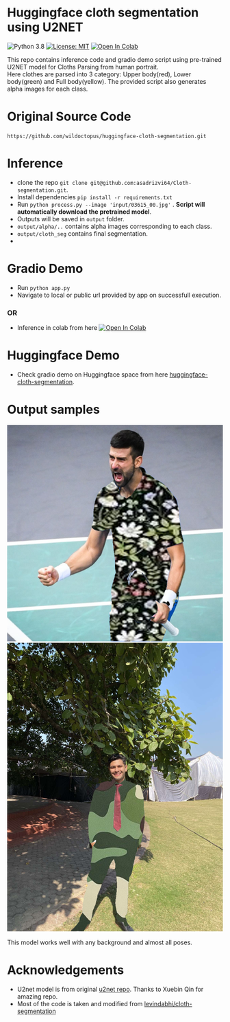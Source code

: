 # Huggingface cloth segmentation using U2NET

![Python 3.8](https://img.shields.io/badge/python-3.8-green.svg)
[![License: MIT](https://img.shields.io/badge/License-MIT-green.svg)](https://opensource.org/licenses/MIT)
[![Open In Colab](https://colab.research.google.com/assets/colab-badge.svg)](https://colab.research.google.com/drive/1LGgLiHiWcmpQalgazLgq4uQuVUm9ZM4M?usp=sharing)

This repo contains inference code and gradio demo script using pre-trained U2NET model for Cloths Parsing from human portrait.</br>
Here clothes are parsed into 3 category: Upper body(red), Lower body(green) and Full body(yellow). The provided script also generates alpha images for each class. 

# Original Source Code
`https://github.com/wildoctopus/huggingface-cloth-segmentation.git`

# Inference
- clone the repo `git clone git@github.com:asadrizvi64/Cloth-segmentation.git`.
- Install dependencies `pip install -r requirements.txt`
- Run `python process.py --image 'input/03615_00.jpg'` . **Script will automatically download the pretrained model**. 
- Outputs will be saved in `output` folder.
- `output/alpha/..` contains alpha images corresponding to each class.
- `output/cloth_seg` contains final segmentation.
- 

# Gradio Demo
- Run `python app.py`
- Navigate to local or public url provided by app on successfull execution. 
### OR 
- Inference in colab from here [![Open In Colab](https://colab.research.google.com/assets/colab-badge.svg)](https://colab.research.google.com/drive/1LGgLiHiWcmpQalgazLgq4uQuVUm9ZM4M?usp=sharing)

# Huggingface Demo 
- Check gradio demo on Huggingface space from here [huggingface-cloth-segmentation](https://huggingface.co/spaces/wildoctopus/cloth-segmentation).

# Output samples
![Sample 000](assets/1.png)
![Sample 024](assets/2.png)


This model works well with any background and almost all poses. 

# Acknowledgements
- U2net model is from original [u2net repo](https://github.com/xuebinqin/U-2-Net). Thanks to Xuebin Qin for amazing repo.
- Most of the code is taken and modified from  [levindabhi/cloth-segmentation](https://github.com/levindabhi/cloth-segmentation)
